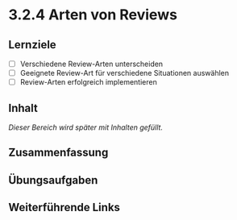 # 3.2.4 Arten von Reviews

## Lernziele

- [ ] Verschiedene Review-Arten unterscheiden
- [ ] Geeignete Review-Art für verschiedene Situationen auswählen
- [ ] Review-Arten erfolgreich implementieren

## Inhalt

_Dieser Bereich wird später mit Inhalten gefüllt._

## Zusammenfassung

## Übungsaufgaben

## Weiterführende Links
